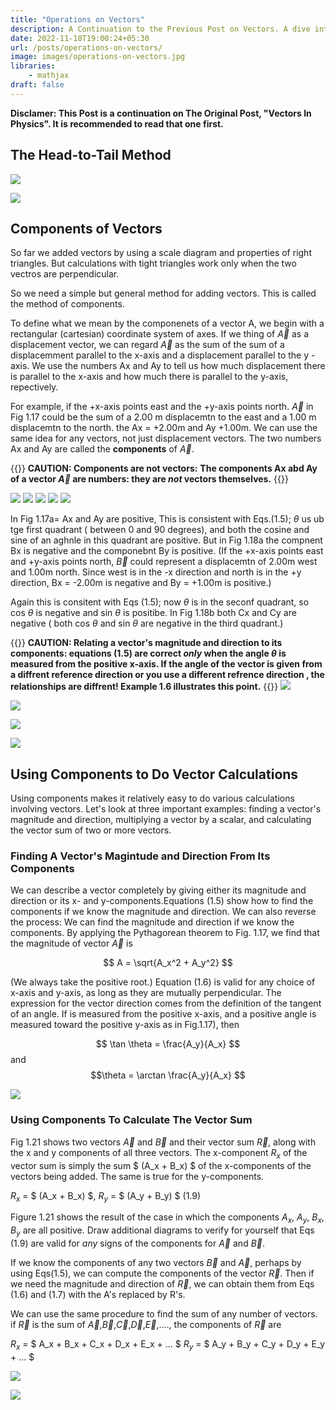 ```yaml
---
title: "Operations on Vectors"
description: A Continuation to the Previous Post on Vectors. A dive into the operations which can be performed on Vectors.  
date: 2022-11-18T19:00:24+05:30
url: /posts/operations-on-vectors/
image: images/operations-on-vectors.jpg
libraries:
    - mathjax
draft: false
---
```

**Disclamer: This Post is a continuation on The Original Post, "Vectors In Physics". It is recommended to read that one first.**

## The Head-to-Tail Method

![](https://lh6.googleusercontent.com/gVqP7rrz11yBVSvflu1xnLda7gAVNq4fqHgRP5Dv3j7zBQIQ5I2Vmv4S5tp102uog3fRMtVTrRBDEqvWTFq43KVckTLMBBT7SMu_c3wNkSkwJZPDNYiMEJhwkJehovnDiD9tc8LP7pfyxtHHLUzgBpc7Ftfia36j4K9CE7RxqflAUmqmPhbV1gZISz4mVJJhaMCaVguG4w)

![](https://lh3.googleusercontent.com/-9rPc04DSFV3RTJEjCocDNwAj0Q1gqyUWTJ9okrWCic8ocmbiUNNHBtAZi0rWLxqpJOhkC6oiyrqBzRomK6djayaCmT9xwy2Z23ewPBJEJHB_A8EM3__xiwzjvFSWGQLes8iC7oRwlVQVehdayj04wWfJXRDVsLuFYQQ83LIHUAuMiH9RcJeqqEoHzwvw_l3A5GKBuxd4Q)

## Components of Vectors

So far we added vectors by using a scale diagram and properties of right triangles. But calculations with tight triangles work only when the two vectros are perpendicular.

So we need a simple but general method for adding vectors. This is called the method of components.

To define what we mean by the componenets of a vector A, we begin with a rectangular (cartesian) coordinate system of axes. If we thing of $\vec{A}$ as a displacement vector, we can regard  $\vec{A}$ as the sum of the sum of a displacemment parallel to the x-axis and a displacement parallel to the y -axis. We use the numbers Ax and Ay to tell us how much displacement there is parallel to the x-axis and how much there is parallel to the y-axis, repectively.

For example, if the +x-axis points east and the +y-axis points north.  $\vec{A}$ in Fig 1.17 could be the sum of a 2.00 m displacemtn to the east and a 1.00 m displacemtn to the north. the Ax = +2.00m and Ay +1.00m. We can use the same idea for any vectors, not just displacement vectors. The two numbers Ax and Ay are called the **components** of  $\vec{A}$.

{{<boxmd>}}
**CAUTION: Components are not vectors:** **The components Ax abd Ay of a vector  $\vec{A}$ are numbers: they are _not_ vectors themselves.**
{{</boxmd>}}

![](https://lh5.googleusercontent.com/uwwt0dmvcOC568aSB1DbmSFEo1R91aEWaBYHBlhoPWW3Bvl_9l8dGL2wx6LU9vWwfSRrL3TUERAlhr9dsaW_Val5jSOrXOmfQwFwGJFRJUhbAZLihld74x7zG3Z87HTEGjt71m7Z7s06hRQPWHEwLpglicIWfVtGWzyTUtnnx20S3lxqybPxTuhTI1sQIe9NEbTHXsVkFw)
![](https://lh4.googleusercontent.com/DvVFtX2A9F_7WLuZl9erTF5dE5dcof9tSJiY9MZyaHGAoBjBZ85gcfK6T1-nmxCPvQUq7FaY4y8q4ADNy4uWdqyODEidVxbs0V1hR4nqYy6TMy5pfqB2BpMz8dYwBGiUhreQMWx5w9-89oBOIMvD02WuM2D5B8zpvURjTCybaXKgVEYZMYfiEbiT265MO4lEQn0ewPgnag)
![](https://lh6.googleusercontent.com/ibXQzfWJYcyyGvv9Fmop1XRpujzuCqRnjG5bQ3M6H1D2uJLumsvjHUolmSL9mPQ6RRuMtbOSADTSVEh9eSJk5j5tn_htQg6j9u1P8l7Ggi2J1ditEbiPMqHY0BQfFjJv4VLTvhTywo-yStvmtBiImp-_Dh5KeH4KiWc7MCCYPmjSyGUe3Vw-CxlI5toVBNiKj-TNKL0MkA)
![](https://lh3.googleusercontent.com/zu7SJNSbkj-4GUMRghsRxgF1RT4GTEcTuqfMwwPz33HisIZ45RbD1SGkav6E2Q3r6SzRtQZ4Q-WKXcs535VqupMW6yQ_sg3gaC68DW1s5IpPR-M2i5uEZ8Og85CZFrRtScOK8QvOOGsNOPwvVTjA1roE-ymxI4IAoBO-ohhuYxkzn8_x6-mrk50Arpkmrsoj79Np7Laxzg)
![](https://lh5.googleusercontent.com/z9Abna004iyGVeL6v2YL_9fPPlunVzmhpR7rk6nz3lBwfjAYHWruEo6CVn0euGeBnL4LSBIlyokseYqBE38o6ZJ-EA1GjJIn_GtWTnH3aC_jyd3WebpuL9ZwT4prsWuSPrBthHO3uEkXM8UnGAWYOAXZHjSVKQ0Dv2h7wqstNrsyOWDCsmT_KKGb808ODlhYTHGSmpiFYw)

In Fig 1.17a= Ax and Ay are positive, This is consistent with Eqs.(1.5); $\theta$ us ub tge first quadrant ( between 0 and 90 degrees), and both the cosine and sine of an aghnle in this quadrant are positive. But in Fig 1.18a the compnent Bx is negative and the componebnt By is positive. (If the +x-axis points east and +y-axis points north,  $\vec{B}$ could represent a displacemtn of 2.00m west and 1.00m north. Since west is in the -x direction and north is in the +y direction, Bx = -2.00m is negative and By = +1.00m is positive.)

Again this is consitent with Eqs (1.5); now $\theta$ is in the seconf quadrant, so cos $\theta$ is negative and sin $\theta$ is positibe. In Fig 1.18b both Cx and Cy are negative ( both cos $\theta$ and sin $\theta$ are negative in the third quadrant.)

{{<boxmd>}}
**CAUTION: Relating a vector's magnitude and direction to its components: equations (1.5) are correct  _only_ when the angle $\theta$ is measured from the positive x-axis. If the angle of the vector is given from a diffrent reference direction or you use a different refrence direction , the relationships are diffrent! Example 1.6 illustrates this point.**
{{</boxmd>}}
![](https://lh6.googleusercontent.com/Dqzvxb8YP13gr_gp0-gZ0wHctTWPKUzBwkJq4oUACehaAT36ptZFTwzdtQwsDhEDOV0Qo3CaMc4yCx4DGguEMzMEJyyvo9gkOXD87FZzxrPaqFguXIC5Pw7yoZ61Sfzk4Erb1NLEmbI-SOjijXbp_yEuDSLhI00YDhXksC90NjLg8rSYHP0q1uwF6sYTy3mZQ3bw8gQVeg)

![](https://lh3.googleusercontent.com/UjUmkNLR1lBplqGTwP9z-WCqvuMw4zjnB0iEroRqClkuiiF_bpqWygirU4a8YAjowNgMCl8cv8NWp3l3WfdtedQlUkr71ZqKFFVpBRMtPmdxVWXdnrUA8oRFhBWhHsxeNbnXO8Jm06UBNb4X6y5jYLhSNnVSGKiL5nTUJXCZXVnMu5rWyvNKa8Rx0jj873bzm-RTIPx7Jw)

![](https://lh6.googleusercontent.com/36LPIUK5Eom7KguIhqMd4gyYfDVOls7ft_zkLKOY5FsCFEgt52B32yW3NIrcNkmXsVjn6VkDswYyAexrjY23aodTXe2SBJ8DlO10Y3orTQQnf2uPpYm3sFLe90-_mROhOOaRMxHhOvl5FJc3FM84xMvVa46fMoziGBgHnQQTn0QHJCq_9G-n_AOd5S-hrKvtBYr72pPAFQ)

![](https://lh6.googleusercontent.com/LVgo9Bret60tf4bWl3k0asTw83lhgjfibhHSy6mUj0nnz_vR9G2XKa1Z2c2-THOy_Pn87-7XrDLrMbgzVMhtj82Pb1PsvbDENJKaen1zyJlKs4ogW2H-hRWM-5jaEHbU1WdRKVGo_UH-Eo4bcUPnjHt_tLQkvC_iWzJg7odBfT7oLtW6kHQpt6bIuIf9dsqxy26In8EDDg)

## Using Components to Do Vector Calculations

Using components makes it relatively easy to do various calculations involving vectors. Let's look at three important examples: finding a vector's magnitude and direction, multiplying a vector by a scalar, and calculating the vector sum of two or more vectors.

### Finding A Vector's Magintude and Direction From Its Components

We can describe a vector completely by giving either its magnitude and direction or its x- and y-components.Equations (1.5) show how to find the components if we know the magnitude and direction. We can also reverse the process: We can find the magnitude and direction if we know the components. By applying the Pythagorean theorem to Fig. 1.17, we find that the magnitude of vector $\vec{A}$ is

$$ A  = \sqrt{A_x^2 + A_y^2} $$

(We always take the positive root.) Equation (1.6) is valid for any choice of x-axis and y-axis, as long as they are mutually perpendicular. The expression for the vector direction comes from the definition of the tangent of an angle. If is measured from the positive x-axis, and a positive angle is measured toward the positive y-axis as in Fig.1.17), then 

$$ \tan \theta = \frac{A_y}{A_x} $$ and  $$\theta =  \arctan \frac{A_y}{A_x} $$

![](https://lh5.googleusercontent.com/3Cen05mBKGrxtk5vkdO2HSThr9Ua2zjqhe7Wk1_t3H5EzjfcDpikjdTCltfmD1tfZKGU3NGoggRfmSpUKT4je-ysNh4AuL0m8cLnXJgwwmZpNcclaN436ua3-1zTyKSvI5oLI9-uua0rlsKv6UvHjr7FFYTFv-uPXImXzIuLIP0QQkPoLgDE_vyDsJI3Q04Rzyq3lxAOvA)

### Using Components To Calculate The Vector Sum
Fig 1.21 shows two vectors $\vec{A}$ and $\vec{B}$ and their vector sum $\vec{R}$, along with the x and y components of all three vectors. The x-component $R_x$ of the vector sum is simply the sum $ (A_x + B_x) $ of the x-components of the vectors being added. The same is true for the y-components.

$R_x$ = $ (A_x + B_x) $, $R_y$ = $ (A_y + B_y) $    (1.9)

Figure 1.21 shows the result of the case in which the components $A_x$, $A_y$, $B_x$, $B_y$ are all positive. Draw additional diagrams to verify for yourself that Eqs (1.9) are valid for _any_ signs of the components for $\vec{A}$ and $\vec{B}$.

If we know the components of any two vectors $\vec{B}$ and $\vec{A}$, perhaps by using Eqs(1.5), we can compute the components of the vector $\vec{R}$. Then if we need the magnitude and direction of $\vec{R}$, we can obtain them from Eqs (1.6) and (1.7) with the A's replaced by R's. 

We can use the same procedure to find the sum of any number of vectors. if $\vec{R}$ is the sum of $\vec{A}$,$\vec{B}$,$\vec{C}$,$\vec{D}$,$\vec{E}$,...., the components of $\vec{R}$ are 

$R_x$ = $ A_x + B_x + C_x + D_x + E_x + ... $
$R_y$ = $ A_y + B_y + C_y + D_y + E_y + ... $

![](https://lh6.googleusercontent.com/GfZLPBSuCirt75L7SGauKbP98Bg-WK6qoo4VzBKquAce9KPI2pFJ_1VzKDNmio3BFdm752hxzHQQtvIid1OxPXEHB7piHQPYH0gd3FFQRyWl20jZ14AAnu4kpFRHt3Bad9eCWcCulxUn8DB_2hrBrmCTTwU0P0JM6KxejH-M9kequF9OHlkR0B9J26uTIdPd9bF4qfbrfg)

![](https://lh6.googleusercontent.com/GfZLPBSuCirt75L7SGauKbP98Bg-WK6qoo4VzBKquAce9KPI2pFJ_1VzKDNmio3BFdm752hxzHQQtvIid1OxPXEHB7piHQPYH0gd3FFQRyWl20jZ14AAnu4kpFRHt3Bad9eCWcCulxUn8DB_2hrBrmCTTwU0P0JM6KxejH-M9kequF9OHlkR0B9J26uTIdPd9bF4qfbrfg)